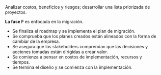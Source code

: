 Analizar costos, beneficios y riesgos; desarrollar una lista priorizada de proyectos.

**La fase F** es enfocada en la migración.

- Se finaliza el roadmap y se implementa el plan de migración.
- Se comprueba que los planes creados están alineados con la forma de cambiar de la empresa.
- Se asegura que los stakeholders comprendan que las decisiones y acciones tomadas están dirigidas a crear valor.
- Se comienza a pensar en costos de implementación, recursos y tiempos.
- Se termina el diseño y se comienza con la implementación.